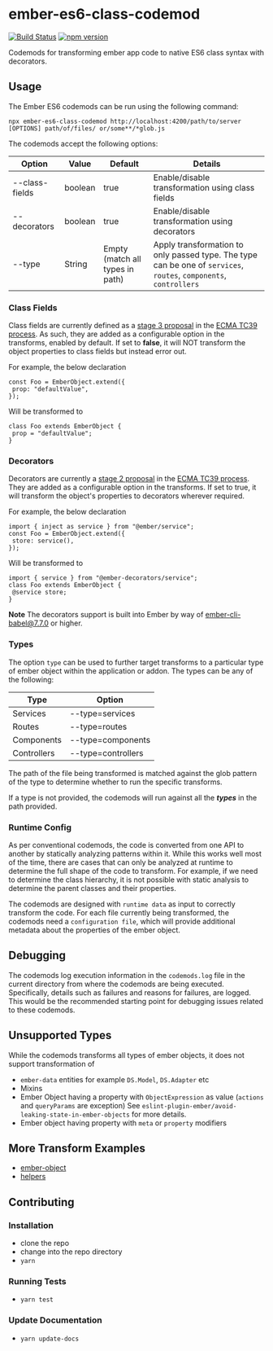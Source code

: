 # ember-es6-class-codemod

[![Build Status](https://travis-ci.org/ember-codemods/ember-es6-class-codemod.svg?branch=master)](https://travis-ci.org/ember-codemods/ember-es6-class-codemod)
[![npm version](https://badge.fury.io/js/ember-es6-class-codemod.svg)](https://badge.fury.io/js/ember-es6-class-codemod)

Codemods for transforming ember app code to native ES6 class syntax with decorators.

## Usage

The Ember ES6 codemods can be run using the following command:

```
npx ember-es6-class-codemod http://localhost:4200/path/to/server [OPTIONS] path/of/files/ or/some**/*glob.js
```

The codemods accept the following options:

| Option                | Value     | Default                         | Details                                                                                                            |
| --------------------- | --------- | ------------------------------- | ------------------------------------------------------------------------------------------------------------------ |
| --class-fields        | boolean   | true                            | Enable/disable transformation using class fields                                                                   |
| --decorators          | boolean   | true                            | Enable/disable transformation using decorators                                                                     |
| --type                | String    | Empty (match all types in path) | Apply transformation to only passed type. The type can be one of `services`, `routes`, `components`, `controllers` |

### Class Fields

Class fields are currently defined as a [stage 3 proposal](https://github.com/tc39/proposal-class-fields) in the [ECMA TC39 process](https://tc39.github.io/process-document/). As such, they are added as a configurable option in the transforms, enabled by default. If set to **false**, it will NOT transform the object properties to class fields but instead error out.

For example, the below declaration

```
const Foo = EmberObject.extend({
 prop: "defaultValue",
});
```

Will be transformed to

```
class Foo extends EmberObject {
 prop = "defaultValue";
}
```

### Decorators

Decorators are currently a [stage 2 proposal](https://github.com/tc39/proposal-decorators) in the [ECMA TC39 process](https://tc39.github.io/process-document/). They are added as a configurable option in the transforms. If set to true, it will transform the object's properties to decorators wherever required.

For example, the below declaration

```
import { inject as service } from "@ember/service";
const Foo = EmberObject.extend({
 store: service(),
});
```

Will be transformed to

```
import { service } from "@ember-decorators/service";
class Foo extends EmberObject {
 @service store;
}
```

**Note** The decorators support is built into Ember by way of ember-cli-babel@7.7.0 or higher.

### Types

The option `type` can be used to further target transforms to a particular type of ember object within the application or addon. The types can be any of the following:

| Type        | Option             |
| ----------- | ------------------ |
| Services    | --type=services    |
| Routes      | --type=routes      |
| Components  | --type=components  |
| Controllers | --type=controllers |

The path of the file being transformed is matched against the glob pattern of the type to determine whether to run the specific transforms.

If a type is not provided, the codemods will run against all the **_types_** in the path provided.

### Runtime Config

As per conventional codemods, the code is converted from one API to another by statically analyzing patterns within it. While this works well most of the time, there are cases that can only be analyzed at runtime to determine the full shape of the code to transform. For example, if we need to determine the class hierarchy, it is not possible with static analysis to determine the parent classes and their properties.

The codemods are designed with `runtime data` as input to correctly transform the code. For each file currently being transformed, the codemods need a `configuration file`, which will provide additional metadata about the properties of the ember object.

## Debugging

The codemods log execution information in the `codemods.log` file in the current directory from where the codemods are being executed. Specifically, details such as failures and reasons for failures, are logged. This would be the recommended starting point for debugging issues related to these codemods.

## Unsupported Types

While the codemods transforms all types of ember objects, it does not support transformation of

- `ember-data` entities for example `DS.Model`, `DS.Adapter` etc
- Mixins
- Ember Object having a property with `ObjectExpression` as value (`actions` and `queryParams` are exception) See `eslint-plugin-ember/avoid-leaking-state-in-ember-objects` for more details.
- Ember object having property with `meta` or `property` modifiers

## More Transform Examples

<!--TRANSFORMS_START-->
* [ember-object](transforms/ember-object/README.md)
* [helpers](transforms/helpers/README.md)
<!--TRANSFORMS_END-->

## Contributing

### Installation

- clone the repo
- change into the repo directory
- `yarn`

### Running Tests

- `yarn test`

### Update Documentation

- `yarn update-docs`

